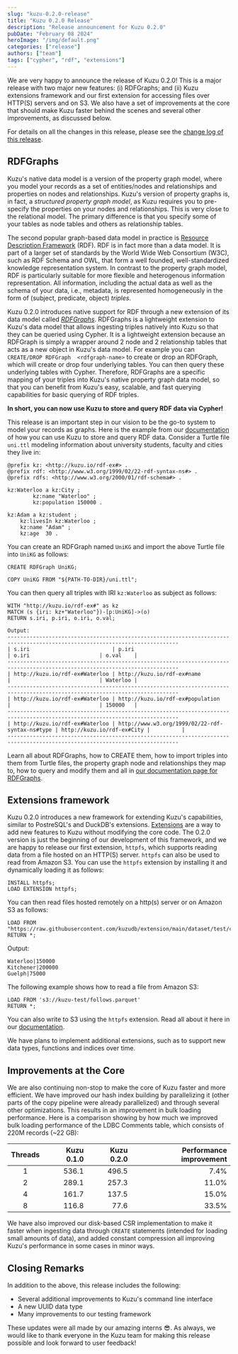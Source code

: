 ```yaml
---
slug: "kuzu-0.2.0-release"
title: "Kuzu 0.2.0 Release"
description: "Release announcement for Kuzu 0.2.0"
pubDate: "February 08 2024"
heroImage: "/img/default.png"
categories: ["release"]
authors: ["team"]
tags: ["cypher", "rdf", "extensions"]
---
```


We are very happy to announce the release of Kuzu 0.2.0! This is a major release with two major new features:
(i) RDFGraphs; and (ii) Kuzu extensions framework and our first extension for accessing files over HTTP(S) servers and on S3.
We also have a set of improvements at the core that should make Kuzu faster behind the scenes and several other
improvements, as discussed below.

For details on all the changes in this release, please see the [change log of this release](https://github.com/kuzudb/kuzu/releases).

## RDFGraphs
Kuzu's native data model is a version of the property graph model, where you model your records as a set of entities/nodes and relationships
and properties on nodes and relationships. Kuzu's version of
property graphs is, in fact, a *structured property graph model*, as Kuzu requires you to pre-specify the properties on
your nodes and relationships. This is very close to the relational model. The primary difference is that 
you specify some of your tables as node tables and others as relationship tables. 

The second popular graph-based data model in practice is [Resource Description Framework](https://www.w3.org/RDF/) (RDF).
RDF is in fact more than a data model. It is part of a larger
set of standards by the World Wide Web Consortium (W3C), such as RDF Schema and OWL,
that form a well founded, well-standardized knowledge representation system.
In contrast to the property graph model, RDF is particularly suitable for more flexible and heterogenous information representation.
All information, including the actual data as well as the schema of your data, i.e., metadata, 
is represented homogeneously in the form of (subject, predicate, object) *triples*.

Kuzu 0.2.0 introduces native support for RDF through a new extension of its data model called [*RDFGraphs*](//docs.kuzudb.com/rdf-graphs/example-rdfgraph).
RDFGraphs is a lightweight extension to Kuzu's data model that allows ingesting triples natively into Kuzu so
that they can be queried using Cypher. 
It is a lightweight extension because an RDFGraph is simply a wrapper around
2 node and 2 relationship tables that acts as a new object in Kuzu's data model.
For example you can `CREATE/DROP RDFGraph  <rdfgraph-name>` to create or drop an RDFGraph, which will
create or drop four underlying tables. You can  then query these underlying tables with Cypher.
Therefore, RDFGraphs are a specific mapping of your triples into
Kuzu's native property graph data model, so that you can benefit from Kuzu's easy, scalable, and fast querying capabilities 
for basic querying of RDF triples.

**In short, you can now use Kuzu to store and query RDF data via Cypher!**

This release is an important step in our vision to be the
go-to system to model your records as graphs. Here is the example from our [documentation](//docs.kuzudb.com/rdf-graphs/example-rdfgraph) 
of how you can use Kuzu to store and query RDF data.
Consider a Turtle file `uni.ttl` modeling information about university students, faculty and cities they live in:

```cypher
@prefix kz: <http://kuzu.io/rdf-ex#> .
@prefix rdf: <http://www.w3.org/1999/02/22-rdf-syntax-ns#> .
@prefix rdfs: <http://www.w3.org/2000/01/rdf-schema#> .

kz:Waterloo a kz:City ;
	    kz:name "Waterloo" ;
	    kz:population 150000 .

kz:Adam a kz:student ;
	kz:livesIn kz:Waterloo ;
	kz:name "Adam" ;
	kz:age	30 .
```

You can create an RDFGraph named `UniKG` and import the above Turtle file into `UniKG` as follows:

```cypher
CREATE RDFGraph UniKG;

COPY UniKG FROM "${PATH-TO-DIR}/uni.ttl";
```
You can then query all triples with IRI `kz:Waterloo` as subject as follows:

```cypher
WITH "http://kuzu.io/rdf-ex#" as kz
MATCH (s {iri: kz+"Waterloo"})-[p:UniKG]->(o)
RETURN s.iri, p.iri, o.iri, o.val;

Output:
----------------------------------------------------------------------------------------------------------------------------
| s.iri                          | p.iri                                           | o.iri                      | o.val    |
----------------------------------------------------------------------------------------------------------------------------
| http://kuzu.io/rdf-ex#Waterloo | http://kuzu.io/rdf-ex#name                      |                            | Waterloo |
----------------------------------------------------------------------------------------------------------------------------
| http://kuzu.io/rdf-ex#Waterloo | http://kuzu.io/rdf-ex#population                |                            | 150000   |
----------------------------------------------------------------------------------------------------------------------------
| http://kuzu.io/rdf-ex#Waterloo | http://www.w3.org/1999/02/22-rdf-syntax-ns#type | http://kuzu.io/rdf-ex#City |          |
----------------------------------------------------------------------------------------------------------------------------
```

Learn all about RDFGraphs, how to CREATE them, how to import triples into them from Turtle files,
the property graph node and relationships they map to, how to query and modify them and all in [our documentation page for RDFGraphs](//docs.kuzudb.com/rdf-graphs/).

## Extensions framework
Kuzu 0.2.0 introduces a new framework for extending Kuzu's capabilities, similar to PostreSQL's and DuckDB's extensions.
[Extensions](//docs.kuzudb.com/extensions/) are a way to add new features to Kuzu without modifying the core code.
The 0.2.0 version is just the beginning of our development of this framework, and we are happy to release our first extension, `httpfs`,
which supports reading data from a file hosted on an HTTP(S) server. `httpfs` can also be used to read from Amazon S3.
You can use the `httpfs` extension by installing it and dynamically loading it as follows:

```cypher
INSTALL httpfs;
LOAD EXTENSION httpfs;
```
You can then read files hosted remotely on a http(s) server or on Amazon S3 as follows:

```cypher
LOAD FROM "https://raw.githubusercontent.com/kuzudb/extension/main/dataset/test/city.csv" 
RETURN *;
```

Output:
```
Waterloo|150000
Kitchener|200000
Guelph|75000
```
The following example shows how to read a file from Amazon S3:

```cypher
LOAD FROM 's3://kuzu-test/follows.parquet'
RETURN *;
```
You can also write to S3 using the `httpfs` extension. Read all about it here in our [documentation](//docs.kuzudb.com/extensions/httpfs).

We have plans to implement additional extensions, such as to support new data types, functions and indices over time.

## Improvements at the Core

We are also continuing non-stop to make the core of Kuzu faster and more efficient. We have improved our hash index
building by parallelizing it (other parts of the copy pipeline were already parallelized) 
and through several other optimizations. This results in an improvement in bulk loading performance.
Here is a comparison showing by how much we improved bulk loading performance of the LDBC Comments table, which consists of 220M records (~22 GB):

Threads | Kuzu 0.1.0 | Kuzu 0.2.0 | Performance improvement
:---: | ---: | ---: | ---:
1 | 536.1 | 496.5 | 7.4%
2 | 289.1 | 257.3 | 11.0%
4 | 161.7 | 137.5 | 15.0%
8 | 116.8 | 77.6 | 33.5%

We have also improved our disk-based 
CSR implementation to make it faster when ingesting data through `CREATE` statements (intended for loading small amounts of data),
and added constant compression all improving Kuzu's performance in some cases in minor ways.

## Closing Remarks
In addition to the above, this release includes the following:

* Several additional improvements to Kuzu's command line interface
* A new UUID data type
* Many improvements to our testing framework

These updates were all made by our amazing interns 😎. As always, we would like to thank everyone
in the Kuzu team for making this release possible and look forward to user feedback!
